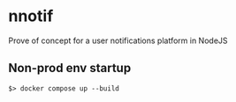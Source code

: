 # nnotif
Prove of concept for a user notifications platform in NodeJS


## Non-prod env startup

```
$> docker compose up --build
```
